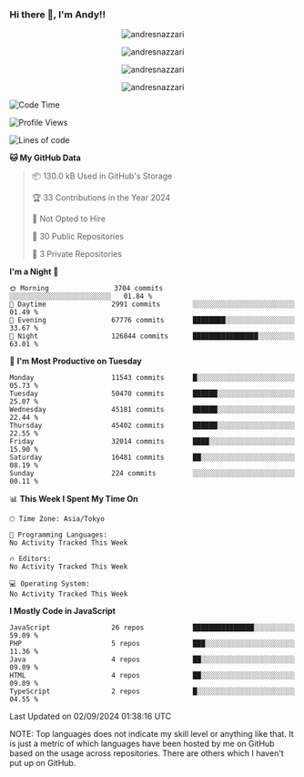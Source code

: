 ### Hi there 👋, I'm Andy!!

<p align="center" >
  <img src="https://github-profile-trophy.vercel.app/?username=AndresNazzari&theme=dracula&column=-1" alt="andresnazzari"/>
</p>

<p align="center">
  <img  src="https://github-readme-stats.vercel.app/api?username=AndresNazzari&count_private=true&show_icons=true&theme=dracula" alt="andresnazzari"/>
</p>
<p align="center">
  <img  src="https://github-readme-stats.vercel.app/api/top-langs/?username=AndresNazzari&layout=compact" alt="andresnazzari"/>
</p>
<p align="center" >
  <img src="https://github-readme-stats.vercel.app/api/wakatime?username=AndresNazzari" alt="andresnazzari"/>
</p>

<!--START_SECTION:waka-->
![Code Time](http://img.shields.io/badge/Code%20Time-966%20hrs%209%20mins-blue)

![Profile Views](http://img.shields.io/badge/Profile%20Views-17-blue)

![Lines of code](https://img.shields.io/badge/From%20Hello%20World%20I%27ve%20Written-41.6%20million%20lines%20of%20code-blue)

**🐱 My GitHub Data** 

> 📦 130.0 kB Used in GitHub's Storage 
 > 
> 🏆 33 Contributions in the Year 2024
 > 
> 🚫 Not Opted to Hire
 > 
> 📜 30 Public Repositories 
 > 
> 🔑 3 Private Repositories 
 > 
**I'm a Night 🦉** 

```text
🌞 Morning                3704 commits        ░░░░░░░░░░░░░░░░░░░░░░░░░   01.84 % 
🌆 Daytime                2991 commits        ░░░░░░░░░░░░░░░░░░░░░░░░░   01.49 % 
🌃 Evening                67776 commits       ████████░░░░░░░░░░░░░░░░░   33.67 % 
🌙 Night                  126844 commits      ████████████████░░░░░░░░░   63.01 % 
```
📅 **I'm Most Productive on Tuesday** 

```text
Monday                   11543 commits       █░░░░░░░░░░░░░░░░░░░░░░░░   05.73 % 
Tuesday                  50470 commits       ██████░░░░░░░░░░░░░░░░░░░   25.07 % 
Wednesday                45181 commits       ██████░░░░░░░░░░░░░░░░░░░   22.44 % 
Thursday                 45402 commits       ██████░░░░░░░░░░░░░░░░░░░   22.55 % 
Friday                   32014 commits       ████░░░░░░░░░░░░░░░░░░░░░   15.90 % 
Saturday                 16481 commits       ██░░░░░░░░░░░░░░░░░░░░░░░   08.19 % 
Sunday                   224 commits         ░░░░░░░░░░░░░░░░░░░░░░░░░   00.11 % 
```


📊 **This Week I Spent My Time On** 

```text
🕑︎ Time Zone: Asia/Tokyo

💬 Programming Languages: 
No Activity Tracked This Week

🔥 Editors: 
No Activity Tracked This Week

💻 Operating System: 
No Activity Tracked This Week
```

**I Mostly Code in JavaScript** 

```text
JavaScript               26 repos            ███████████████░░░░░░░░░░   59.09 % 
PHP                      5 repos             ███░░░░░░░░░░░░░░░░░░░░░░   11.36 % 
Java                     4 repos             ██░░░░░░░░░░░░░░░░░░░░░░░   09.09 % 
HTML                     4 repos             ██░░░░░░░░░░░░░░░░░░░░░░░   09.09 % 
TypeScript               2 repos             █░░░░░░░░░░░░░░░░░░░░░░░░   04.55 % 
```




 Last Updated on 02/09/2024 01:38:16 UTC
<!--END_SECTION:waka-->

NOTE: Top languages does not indicate my skill level or anything like that. It is just a metric of which languages have been hosted by me on GitHub based on the usage across repositories. There are others which I haven't put up on GitHub.

<!-- Here are some ideas to get you started:

-   🔭 I’m currently working on ...
-   🌱 I’m currently learning ...
-   👯 I’m looking to collaborate on ...
-   🤔 I’m looking for help with ...
-   💬 Ask me about ...
-   📫 How to reach me: ...
-   😄 Pronouns: ...
-   ⚡ Fun fact: ... -->
